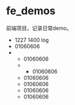 # fe_demos
前端项目，记录日常demo。

- 1227 1400 log
- 01060606
- - 01060606
  - - 01060606
  - 01060606
  - 01060606
  - 01060606
  - 01060606
